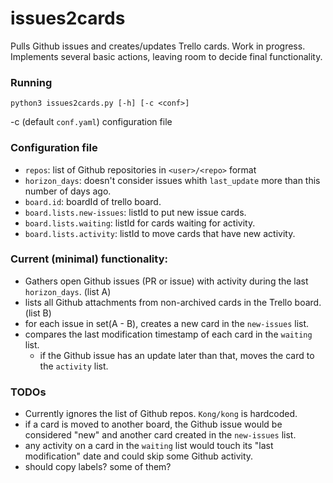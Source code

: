 # issues2cards

Pulls Github issues and creates/updates Trello cards.  Work in progress.
Implements several basic actions, leaving room to decide final functionality.

### Running

```
python3 issues2cards.py [-h] [-c <conf>]
```

-c <conf> (default `conf.yaml`) configuration file

### Configuration file

 - `repos`: list of Github repositories in `<user>/<repo>` format
 - `horizon_days`: doesn't consider issues whith `last_update` more than this number of days ago.
 - `board.id`: boardId of trello board.
 - `board.lists.new-issues`: listId to put new issue cards.
 - `board.lists.waiting`: listId for cards waiting for activity.
 - `board.lists.activity`: listId to move cards that have new activity.

### Current (minimal) functionality:

- Gathers open Github issues (PR or issue) with activity during the last `horizon_days`. (list A)
- lists all Github attachments from non-archived cards in the Trello board. (list B)
- for each issue in set(A - B), creates a new card in the `new-issues` list.
- compares the last modification timestamp of each card in the `waiting` list.
  - if the Github issue has an update later than that, moves the card to the `activity` list.

### TODOs

- Currently ignores the list of Github repos.  `Kong/kong` is hardcoded.
- if a card is moved to another board, the Github issue would be considered "new" and another card created in the `new-issues` list.
- any activity on a card in the `waiting` list would touch its "last modification" date and could skip some Github activity.
- should copy labels?  some of them?
